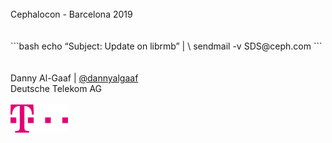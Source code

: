 <!-- .slide: data-state="cover" id="cover-page" data-timing="20" -->
<br>
Cephalocon - Barcelona 2019
<br>
<br>
<br>
```bash
 echo “Subject: Update on librmb” | \
      sendmail -v SDS@ceph.com
```
<br>
<br>
<br>
Danny Al-Gaaf | <a href="https://twitter.com/dannyalgaaf">@dannyalgaaf</a> <br>
Deutsche Telekom AG <br>
<br>
<img src="images/T_Logo_3c_p_DE.png" style="height:45px;width:auto;margin:0px">

